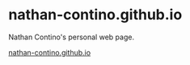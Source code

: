 # nathan-contino.github.io
Nathan Contino's personal web page.

[nathan-contino.github.io](https://nathan-contino.github.io/)

